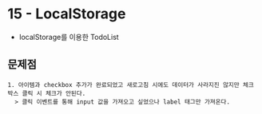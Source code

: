 # 15 - LocalStorage

- localStorage를 이용한 TodoList

## 문제점

```
1. 아이템과 checkbox 추가가 완료되었고 새로고침 시에도 데이터가 사라지진 않지만 체크박스 클릭 시 체크가 안된다.
  > 클릭 이벤트를 통해 input 값을 가져오고 싶었으나 label 태그만 가져온다.
```
